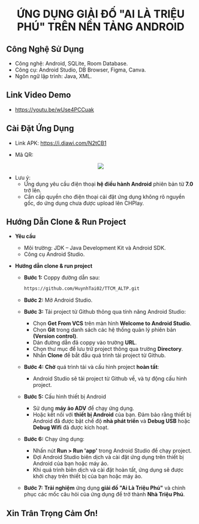 # <p align="center">ỨNG DỤNG GIẢI ĐỐ "AI LÀ TRIỆU PHÚ" TRÊN NỀN TẢNG ANDROID</p>

## Công Nghệ Sử Dụng
* Công nghệ: Android, SQLite, Room Database.
* Công cụ: Android Studio, DB Browser, Figma, Canva.
* Ngôn ngữ lập trình: Java, XML.

## Link Video Demo
* https://youtu.be/wUse4PCCuak

## Cài Đặt Ứng Dụng
* Link APK: https://i.diawi.com/N2tCB1

* Mã QR:  
<p align="center">
<img src="https://github.com/HuynhTai02/TTCM_ALTP/assets/106971476/f37f95f5-725c-4ca5-94c5-66ff3c1faf9e"/>
</p>

* Lưu ý:
    + Ứng dụng yêu cầu điện thoại **hệ điều hành Android** phiên bản từ **7.0** trở lên.
    + Cần cấp quyền cho điện thoại cài đặt ứng dụng không rõ nguyền gốc, do ứng dụng chưa được upload lên CHPlay.
      
## Hướng Dẫn Clone & Run Project

* **Yêu cầu**
    + Môi trường: JDK – Java Development Kit và Android SDK.
    + Công cụ Android Studio.
   
* **Hướng dẫn clone & run project**
  
    + **Bước 1:** Coppy đường dẫn sau: 
      ```sh
      https://github.com/HuynhTai02/TTCM_ALTP.git
      ```
    + **Bước 2:** Mở Android Studio.
      
    + **Bước 3:** Tải project từ Github thông qua tính năng Android Studio:
      + Chọn **Get From VCS** trên màn hình **Welcome to Android Studio**.
      + Chọn **Git** trong danh sách các hệ thống quản lý phiên bản **(Version control)**.
      + Dán đường dẫn đã coppy vào trường **URL**.
      + Chọn thư mục để lưu trữ project thông qua trường **Directory**.
      + Nhấn **Clone** để bắt đầu quá trình tải project từ Github.

    + **Bước 4:** **Chờ** quá trình tải và cấu hình project **hoàn tất**:
      + Android Studio sẽ tải project từ Github về, và tự động cấu hình project.
          
    + **Bước 5:** Cấu hình thiết bị Android
      + Sử dụng **máy ảo ADV** để chạy ứng dụng.
      + Hoặc kết nối với **thiết bị Android** của bạn. Đảm bảo rằng thiết bị Android đã được bật chế độ **nhà phát triển** và **Debug USB** hoặc **Debug Wifi** đã được kích hoạt.
          
    + **Bước 6:** Chạy ứng dụng:
      + Nhấn nút **Run > Run 'app'** trong Android Studio để chạy project.
      + Đợi Android Studio biên dịch và cài đặt ứng dụng trên thiết bị Android của bạn hoặc máy ảo.
      + Khi quá trình biên dịch và cài đặt hoàn tất, ứng dụng sẽ được khởi chạy trên thiết bị của bạn hoặc máy ảo.

    + **Bước 7:** **Trải nghiệm** ứng dụng **giải đố "Ai Là Triệu Phú"** và chinh phục các mốc câu hỏi của ứng dụng để trở thành **Nhà Triệu Phú**.
 
## Xin Trân Trọng Cảm Ơn!
